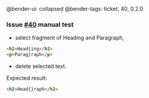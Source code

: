 @bender-ui: collapsed
@bender-tags: ticket, 40, 0.2.0

### Issue [#40](https://github.com/ckeditor/ckeditor5-typing/issues/40) manual test

 - select fragment of Heading and Paragraph,
 ```html
 <h2>Head{ing</h2>
 <p>Parag}raph</p>
 ```
 - delete selected text.

Expected result:
```html
<h2>Head{}raph</h2>
```
